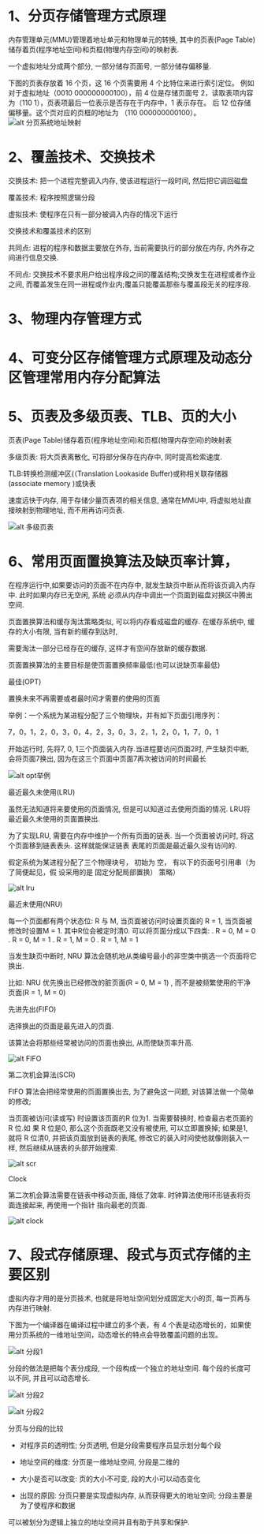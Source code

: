 # 1、分页存储管理方式原理

内存管理单元(MMU)管理着地址单元和物理单元的转换, 其中的页表(Page Table)储存着页(程序地址空间)和页框(物理内存空间)的映射表.

一个虚拟地址分成两个部分, 一部分储存页面号, 一部分储存偏移量.

下图的页表存放着 16 个页，这 16 个页需要用 4 个比特位来进行索引定位。
例如对于虚拟地址（0010 000000000100），前 4 位是存储页面号 2，读取表项内容为（110 1），页表项最后一位表示是否存在于内存中，1 表示存在。
后 12 位存储偏移量。这个页对应的页框的地址为 （110 000000000100）。
![alt 分页系统地址映射](pic/分页系统地址映射.png)

# 2、覆盖技术、交换技术
交换技术: 把一个进程完整调入内存, 使该进程运行一段时间, 然后把它调回磁盘

覆盖技术: 程序按照逻辑分段

虚拟技术: 使程序在只有一部分被调入内存的情况下运行

交换技术和覆盖技术的区别

共同点: 进程的程序和数据主要放在外存, 当前需要执行的部分放在内存, 内外存之间进行信息交换.

不同点: 交换技术不要求用户给出程序段之间的覆盖结构;交换发生在进程或者作业之间,
而覆盖发生在同一进程或作业内;覆盖只能覆盖那些与覆盖段无关的程序段.
# 3、物理内存管理方式

# 4、可变分区存储管理方式原理及动态分区管理常用内存分配算法

# 5、页表及多级页表、TLB、页的大小

页表(Page Table)储存着页(程序地址空间)和页框(物理内存空间)的映射表

多级页表: 将大页表离散化, 可将部分保存在内存中, 同时提高检索速度.

TLB:转换检测缓冲区(（Translation Lookaside Buffer)或称相关联存储器(associate memory )或快表

速度远快于内存, 用于存储少量页表项的相关信息, 通常在MMU中, 将虚拟地址直接映射到物理地址, 而不用再访问页表.

![alt 多级页表](pic/多级页表.jpg)
# 6、常用页面置换算法及缺页率计算，
在程序运行中,如果要访问的页面不在内存中, 就发生缺页中断从而将该页调入内存中. 此时如果内存已无空闲, 系统
必须从内存中调出一个页面到磁盘对换区中腾出空间.

页面置换算法和缓存淘汰策略类似, 可以将内存看成磁盘的缓存. 在缓存系统中, 缓存的大小有限, 当有新的缓存到达时,

需要淘汰一部分已经存在的缓存, 这样才有空间存放新的缓存数据.

页面置换算法的主要目标是使页面置换频率最低(也可以说缺页率最低) 

最佳(OPT)

置换未来不再需要或者最时间才需要的使用的页面

举例：一个系统为某进程分配了三个物理块，并有如下页面引用序列：

7，0，1，2，0，3，0，4，2，3，0，3，2，1，2，0，1，7，0，1

开始运行时, 先将7, 0, 1三个页面装入内存.当进程要访问页面2时, 产生缺页中断, 
会将页面7换出, 因为在这三个页面中页面7再次被访问的时间最长

![alt opt举例](pic/OPT.jpg)

最近最久未使用(LRU)

虽然无法知道将来要使用的页面情况, 但是可以知道过去使用页面的情况. LRU将最近最久未使用的页面置换出.

为了实现LRU, 需要在内存中维护一个所有页面的链表. 当一个页面被访问时, 将这个页面移到链表表头. 这样就能保证链表
表尾的页面是最近最久没有访问的.

假定系统为某进程分配了三个物理块号， 初始为
空， 有以下的页面号引用串（为了简便起见，假
设采用的是 固定分配局部置换） 策略）

![alt lru](pic/LRU.jpg)


最近未使用(NRU)

每一个页面都有两个状态位: R 与 M, 当页面被访问时设置页面的 R = 1, 当页面被修改时设置M = 1.
其中R位会被定时清0. 可以将页面分成以下四类:
. R = 0, M = 0
. R = 0, M = 1
. R = 1, M = 0
. R = 1, M = 1

当发生缺页中断时, NRU 算法会随机地从类编号最小的非空类中挑选一个页面将它换出.

比如: NRU 优先换出已经修改的脏页面(R = 0, M = 1) , 而不是被频繁使用的干净页面(R = 1, M = 0)


先进先出(FIFO)

选择换出的页面是最先进入的页面.

该算法会将那些经常被访问的页面也换出, 从而使缺页率升高.

![alt FIFO](pic/FIFO.jpg)

第二次机会算法(SCR)

FIFO 算法会把经常使用的页面置换出去, 为了避免这一问题, 对该算法做一个简单的修改;

当页面被访问(读或写) 时设置该页面的R 位为1. 当需要替换时, 检查最古老页面的 R 位.如
果 R 位是0, 那么这个页面既老又没有被使用, 可以立即置换掉; 如果是1, 就将 R 位清0, 并把该页面放到链表的表尾,
修改它的装入时间使他就像刚装入一样, 然后继续从链表的头部开始搜索.

![alt scr](pic/SCR.jpg)

Clock

第二次机会算法需要在链表中移动页面, 降低了效率. 时钟算法使用环形链表将页面连接起来, 再使用一个指针
指向最老的页面.

![alt clock](pic/clock.jpg)

# 7、段式存储原理、段式与页式存储的主要区别

虚拟内存才用的是分页技术, 也就是将地址空间划分成固定大小的页, 每一页再与内存进行映射.

下图为一个编译器在编译过程中建立的多个表，有 4 个表是动态增长的，如果使用分页系统的一维地址空间，动态增长的特点会导致覆盖问题的出现。

![alt 分段1](pic/分段1.jpg)

分段的做法是把每个表分成段, 一个段构成一个独立的地址空间. 每个段的长度可以不同, 并且可以动态增长.

![alt 分段2](pic/分段2.jpg)

![alt 分段2](pic/分段3.jpg)

分页与分段的比较 

- 对程序员的透明性; 分页透明, 但是分段需要程序员显示划分每个段

- 地址空间的维度: 分页是一维地址空间, 分段是二维的

- 大小是否可以改变: 页的大小不可变, 段的大小可以动态变化

- 出现的原因: 分页只要是实现虚拟内存, 从而获得更大的地址空间;  分段主要是为了使程序和数据

可以被划分为逻辑上独立的地址空间并且有助于共享和保护.





